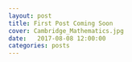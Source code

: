 ```yaml
---
layout: post
title: First Post Coming Soon
cover: Cambridge_Mathematics.jpg
date:   2017-08-08 12:00:00
categories: posts
---
```


